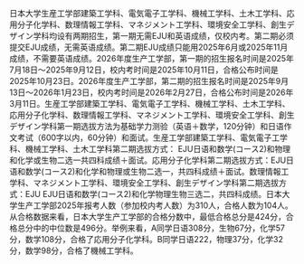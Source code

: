 日本大学生産工学部建築工学科、電気電子工学科、機械工学科、土木工学科、応用分子化学科、数理情報工学科、マネジメント工学科、環境安全工学科、創生デザイン学科均设有两期招生，第一期无需EJU和英语成绩，仅校内考。第二期必须提交EJU成绩，无需英语成绩。第二期EJU成绩只能用2025年6月或2025年11月成绩，不需要英语成绩。2026年度生产工学部，第一期的招生报名时间是2025年7月18日～2025年9月12日，校内考时间是2025年10月11日，合格公布时间是2025年10月23日。2026年度生产工学部，第二期的招生报名时间是2025年9月13日～2026年1月23日，校内考时间是2026年2月27日，合格公布时间是2026年3月11日。生産工学部建築工学科、電気電子工学科、機械工学科、土木工学科、応用分子化学科、数理情報工学科、マネジメント工学科、環境安全工学科、創生デザイン学科第一期选拔方法为基础学力测验（英语＋数学，120分钟）和日语作文考试（600字以内，60分钟）和面试。生産工学部建築工学科、電気電子工学科、機械工学科、土木工学科第二期选拔方式： EJU日语和数学(コース2)和物理和化学或生物二选一共四科成绩＋面试。応用分子化学科第二期选拔方式：EJU日语和数学(コース2)和化学和物理或生物二选一，共四科成绩＋面试。数理情報工学科、マネジメント工学科、環境安全工学科、創生デザイン学科第二期选拔方式：EJU EJU日语和数学(コース2)和化学物理生物三选二，共四科成绩。日本大学生产工学部2025年报考人数（参加校内考人数）为310人，合格人数为104人。从合格数据来看，日本大学生产工学部的合格分数中，最低合格总分是424分，合格总分中的中位数是496分。举例来看，A同学日语308分，生物67分，化学57分，数学108分，合格了応用分子化学科。B同学日语222，物理37分，化学32分，数学98分，合格了機械工学科。